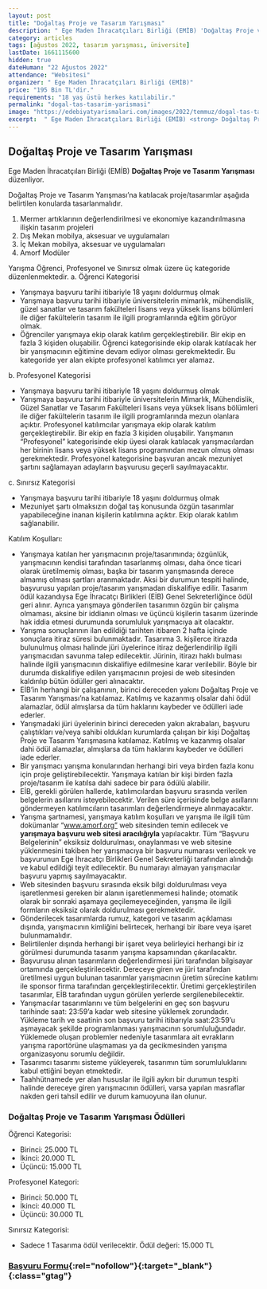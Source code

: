 ```yaml
---
layout: post
title: "Doğaltaş Proje ve Tasarım Yarışması"
description: " Ege Maden İhracatçıları Birliği (EMİB) 'Doğaltaş Proje ve Tasarım Yarışması'  düzenliyor."
category: articles
tags: [ağustos 2022, tasarım yarışması, üniversite]
lastDate: 1661115600
hidden: true
dateHuman: "22 Ağustos 2022"
attendance: "Websitesi"
organizer: " Ege Maden İhracatçıları Birliği (EMİB)"
price: "195 Bin TL'dir."
requirements: "18 yaş üstü herkes katılabilir."
permalink: "dogal-tas-tasarim-yarismasi"
image: "https://edebiyatyarismalari.com/images/2022/temmuz/dogal-tas-tasarim-yarismasi.jpg"
excerpt:  " Ege Maden İhracatçıları Birliği (EMİB) <strong> Doğaltaş Proje ve Tasarım Yarışması </strong> düzenliyor."
---
```


## Doğaltaş Proje ve Tasarım Yarışması
Ege Maden İhracatçıları Birliği (EMİB) **Doğaltaş Proje ve Tasarım Yarışması** düzenliyor.  


Doğaltaş Proje ve Tasarım Yarışması’na katılacak proje/tasarımlar aşağıda belirtilen konularda tasarlanmalıdır.
1) Mermer artıklarının değerlendirilmesi ve ekonomiye kazandırılmasına ilişkin tasarım projeleri
2) Dış Mekan mobilya, aksesuar ve uygulamaları
3) İç Mekan mobilya, aksesuar ve uygulamaları
4) Amorf Modüler 


Yarışma Öğrenci, Profesyonel ve Sınırsız olmak üzere üç kategoride düzenlenmektedir.
a. Öğrenci Kategorisi
- Yarışmaya başvuru tarihi itibariyle 18 yaşını doldurmuş olmak
- Yarışmaya başvuru tarihi itibariyle üniversitelerin mimarlık, mühendislik, güzel sanatlar ve tasarım fakülteleri lisans veya yüksek lisans bölümleri ile diğer fakültelerin tasarım ile ilgili programlarında eğitim görüyor olmak.
- Öğrenciler yarışmaya ekip olarak katılım gerçekleştirebilir. Bir ekip en fazla 3 kişiden oluşabilir. Öğrenci kategorisinde ekip olarak katılacak her bir yarışmacının eğitimine devam ediyor olması gerekmektedir. Bu kategoride yer alan ekipte profesyonel katılımcı yer alamaz.

b. Profesyonel Kategorisi
- Yarışmaya başvuru tarihi itibariyle 18 yaşını doldurmuş olmak
- Yarışmaya başvuru tarihi itibariyle üniversitelerin Mimarlık, Mühendislik, Güzel Sanatlar ve Tasarım Fakülteleri lisans veya yüksek lisans bölümleri ile diğer fakültelerin tasarım ile ilgili programlarında mezun olanlara açıktır. Profesyonel katılımcılar yarışmaya ekip olarak katılım gerçekleştirebilir. Bir ekip en fazla 3 kişiden oluşabilir. Yarışmanın “Profesyonel” kategorisinde ekip üyesi olarak katılacak yarışmacılardan her birinin lisans veya yüksek lisans programından mezun olmuş olması gerekmektedir. Profesyonel kategorisine
başvuran ancak mezuniyet şartını sağlamayan adayların başvurusu geçerli sayılmayacaktır.

c. Sınırsız Kategorisi
- Yarışmaya başvuru tarihi itibariyle 18 yaşını doldurmuş olmak
- Mezuniyet şartı olmaksızın doğal taş konusunda özgün tasarımlar yapabileceğine inanan kişilerin katılımına açıktır. Ekip olarak katılım sağlanabilir. 

Katılım Koşulları:
- Yarışmaya katılan her yarışmacının proje/tasarımında; özgünlük, yarışmacının kendisi tarafından tasarlanmış olması, daha önce ticari olarak üretilmemiş olması, başka bir tasarım yarışmasında derece almamış olması şartları aranmaktadır. Aksi bir durumun tespiti halinde, başvurusu yapılan proje/tasarım yarışmadan diskalifiye edilir. Tasarım ödül kazandıysa Ege İhracatçı Birlikleri (EİB) Genel Sekreterliğince ödül geri alınır. Ayrıca yarışmaya gönderilen tasarımın özgün bir çalışma olmaması, aksine bir iddianın olması ve üçüncü kişilerin tasarım üzerinde hak iddia etmesi durumunda sorumluluk yarışmacıya ait olacaktır.
- Yarışma sonuçlarının ilan edildiği tarihten itibaren 2 hafta içinde sonuçlara itiraz süresi bulunmaktadır. Tasarıma 3. kişilerce itirazda bulunulmuş olması halinde jüri üyelerince itiraz değerlendirilip ilgili yarışmacıdan savunma talep edilecektir. Jürinin, itirazı haklı bulması halinde ilgili yarışmacının diskalifiye edilmesine karar verilebilir. Böyle bir durumda diskalifiye edilen yarışmacının projesi de web sitesinden kaldırılıp bütün ödüller geri alınacaktır. 
- EİB’in herhangi bir çalışanının, birinci dereceden yakını Doğaltaş Proje ve Tasarım Yarışması’na katılamaz. Katılmış ve kazanmış olsalar dahi ödül alamazlar, ödül almışlarsa da tüm haklarını kaybeder ve ödülleri iade ederler.
- Yarışmadaki jüri üyelerinin birinci dereceden yakın akrabaları, başvuru çalıştıkları ve/veya sahibi oldukları kurumlarda çalışan bir kişi Doğaltaş Proje ve Tasarım Yarışmasına katılamaz. Katılmış ve kazanmış olsalar dahi ödül alamazlar, almışlarsa da tüm haklarını kaybeder ve ödülleri iade ederler.
- Bir yarışmacı yarışma konularından herhangi biri veya birden fazla konu için proje geliştirebilecektir. Yarışmaya katılan bir kişi birden fazla proje/tasarım ile katılsa dahi sadece bir para ödülü alabilir.
- EİB, gerekli görülen hallerde, katılımcılardan başvuru sırasında verilen belgelerin asıllarını isteyebilecektir. Verilen süre içerisinde belge asıllarını göndermeyen katılımcıların tasarımları değerlendirmeye alınmayacaktır.
- Yarışma şartnamesi, yarışmaya katılım koşulları ve yarışma ile ilgili tüm dokümanlar “www.amorf.org” web sitesinden temin edilecek ve **yarışmaya başvuru web sitesi aracılığıyla** yapılacaktır. Tüm “Başvuru Belgelerinin” eksiksiz doldurulması, onaylanması ve web sitesine yüklenmesini takiben her yarışmacıya bir başvuru numarası verilecek ve başvurunun Ege İhracatçı Birlikleri Genel Sekreterliği tarafından alındığı ve kabul edildiği teyit edilecektir. Bu numarayı almayan yarışmacılar başvuru yapmış sayılmayacaktır.
- Web sitesinden başvuru sırasında eksik bilgi doldurulması veya işaretlenmesi gereken bir alanın işaretlenmemesi halinde; otomatik olarak bir sonraki aşamaya geçilemeyeceğinden, yarışma ile ilgili formların eksiksiz olarak doldurulması gerekmektedir.
- Gönderilecek tasarımlarda rumuz, kategori ve tasarım açıklaması dışında, yarışmacının kimliğini belirtecek, herhangi bir ibare veya işaret bulunmamalıdır.
- Belirtilenler dışında herhangi bir işaret veya belirleyici herhangi bir iz görülmesi durumunda tasarım yarışma kapsamından çıkarılacaktır.
- Başvurusu alınan tasarımların değerlendirmesi jüri tarafından bilgisayar ortamında gerçekleştirilecektir. Dereceye giren ve jüri tarafından üretilmesi uygun bulunan tasarımlar yarışmacının üretim sürecine katılımı ile sponsor firma tarafından gerçekleştirilecektir. Üretimi gerçekleştirilen tasarımlar, EİB tarafından uygun görülen yerlerde sergilenebilecektir. 
- Yarışmacılar tasarımlarını ve tüm belgelerini en geç son başvuru tarihinde saat: 23:59’a kadar web sitesine yüklemek zorundadır. Yükleme tarih ve saatinin son başvuru tarihi itibarıyla saat:23:59’u aşmayacak şekilde programlanması yarışmacının sorumluluğundadır. Yüklemede oluşan problemler nedeniyle tasarımlara ait evrakların yarışma raportörüne ulaşmaması ya da gecikmesinden yarışma organizasyonu sorumlu değildir.
- Tasarımcı tasarımı sisteme yükleyerek, tasarımın tüm sorumluluklarını kabul ettiğini beyan etmektedir. 
- Taahhütnamede yer alan hususlar ile ilgili aykırı bir durumun tespiti halinde dereceye giren yarışmacının ödülleri, varsa yapılan masraflar nakden geri tahsil edilir ve durum kamuoyuna ilan olunur. 


### Doğaltaş Proje ve Tasarım Yarışması Ödülleri
Öğrenci Kategorisi:
- Birinci: 25.000 TL
- İkinci: 20.000 TL
- Üçüncü: 15.000 TL

Profesyonel Kategori:
- Birinci: 50.000 TL
- İkinci: 40.000 TL
- Üçüncü: 30.000 TL

Sınırsız Kategorisi:
- Sadece 1 Tasarıma ödül verilecektir. Ödül değeri: 15.000 TL


### [Başvuru Formu](https://www.amorf.org/Basvuru/?ref=edebiyatyarismalari.com){:rel="nofollow"}{:target="_blank"}{:class="gtag"}